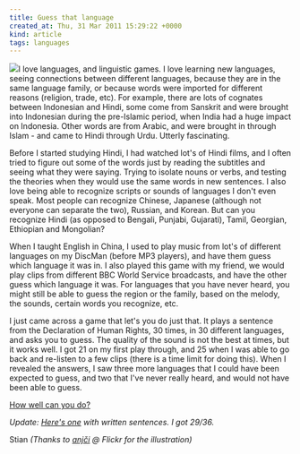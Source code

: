 ```yaml
---
title: Guess that language
created_at: Thu, 31 Mar 2011 15:29:22 +0000
kind: article
tags: languages
---
```


![](http://farm3.static.flickr.com/2610/3967470806_d3b2ac8e47_m.jpg)I
love languages, and linguistic games. I love learning new languages,
seeing connections between different languages, because they are in the
same language family, or because words were imported for different
reasons (religion, trade, etc). For example, there are lots of cognates
between Indonesian and Hindi, some come from Sanskrit and were brought
into Indonesian during the pre-Islamic period, when India had a huge
impact on Indonesia. Other words are from Arabic, and were brought in
through Islam - and came to Hindi through Urdu. Utterly fascinating.

Before I started studying Hindi, I had watched lot's of Hindi films, and
I often tried to figure out some of the words just by reading the
subtitles and seeing what they were saying. Trying to isolate nouns or
verbs, and testing the theories when they would use the same words in
new sentences. I also love being able to recognize scripts or sounds of
languages I don't even speak. Most people can recognize Chinese,
Japanese (although not everyone can separate the two), Russian, and
Korean. But can you recognize Hindi (as opposed to Bengali, Punjabi,
Gujarati), Tamil, Georgian, Ethiopian and Mongolian?

When I taught English in China, I used to play music from lot's of
different languages on my DiscMan (before MP3 players), and have them
guess which language it was in. I also played this game with my friend,
we would play clips from different BBC World Service broadcasts, and
have the other guess which language it was. For languages that you have
never heard, you might still be able to guess the region or the family,
based on the melody, the sounds, certain words you recognize, etc.

I just came across a game that let's you do just that. It plays a
sentence from the Declaration of Human Rights, 30 times, in 30 different
languages, and asks you to guess. The quality of the sound is not the
best at times, but it works well. I got 21 on my first play through, and
25 when I was able to go back and re-listen to a few clips (there is a
time limit for doing this). When I revealed the answers, I saw three
more languages that I could have been expected to guess, and two that
I've never really heard, and would not have been able to guess.

[How well can you
do?](http://www.sporcle.com/games/1447/languages_audio)

*Update: [Here's
one](http://www.sporcle.com/games/lukebradford/guessthelanguage) with
written sentences. I got 29/36.*

Stian *(Thanks to [anjči](http://www.flickr.com/photos/9899582@N05/) @
Flickr for the illustration)*
